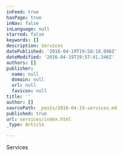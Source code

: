 ```yaml
---
inFeed: true
hasPage: true
inNav: false
inLanguage: null
starred: false
keywords: []
description: Services
datePublished: '2016-04-19T19:58:18.098Z'
dateModified: '2016-04-19T19:57:41.346Z'
authors: []
publisher:
  name: null
  domain: null
  url: null
  favicon: null
title: ''
author: []
sourcePath: _posts/2016-04-19-services.md
published: true
url: services/index.html
_type: Article

---
```

Services